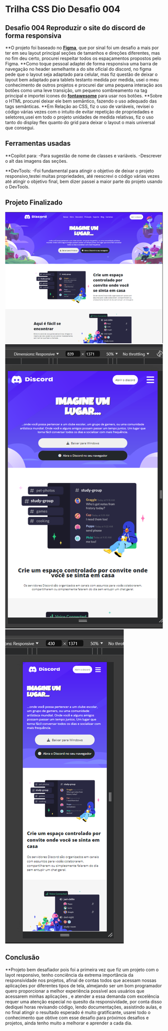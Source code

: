 # Trilha CSS Dio Desafio 004

## Desafio 004 Reproduzir o site do discord de forma responsiva

**O projeto foi baseado no [**Figma**](https://www.figma.com/design/NRBYrG5d4DSzObv7dpTqoM/Desafio-Responsividade---DIO?node-id=1-2&t=av7YmpOxTuk5ikZd-0), que por sinal foi um desafio a mais por ter em seu layout principal seções de tamanhos e direções diferentes, mas no fim deu certo, procurei respeitar todos os espaçamentos propostos pelo Figma.
**Como toque pessoal adaptei de forma responsiva uma barra de navegação no header semelhante a do site oficial do discord, no figma pede que o layout seja adaptado para celular, mas fiz questão de deixar o layout bem adaptado para tablets testanto medida por medida, usei o meu conhecimento de outros projetos e procurei dar uma pequena interação aos botões como uma leve transição, um pequeno sombreamento na tag principal e importei ícones do [**fontawesome**](https://fontawesome.com/) para usar nos botões.
**Sobre o HTML procurei deixar ele bem semântico, fazendo o uso adequado das tags semânticas.
**Em Relação ao CSS, fiz o uso de variáveis, revisei o código várias vezes com o intuito de evitar repetição de propriedades e seletores,usei em todo o projeto unidades de medida relativas, fiz o uso tanto do display flex quanto do grid para deixar o layout o mais universal que consegui.

## Ferramentas usadas

**Copilot para:
-Para sugestão de nome de classes e variáveis.
-Descrever o alt das imagens das seções.

**DevTools:
-Foi fundamental para atingir o objetivo de deixar o projeto responsivo,testei muitas propriedades, até reescrevi o código várias vezes até atingir o objetivo final, bem dizer passei a maior parte do projeto usando o DevTools.

## Projeto Finalizado

![Print tela de pc](./prints-projeto/pc.png)
![Print tela de tablet](./prints-projeto/tablet.png)
![Print tela de celular](./prints-projeto/celular.png)

## Conclusão

**Projeto bem desafiador pois foi a primeira vez que fiz um projeto com o layot responsivo, tenho conciência da extrema importância da responsividade nos projetos, afinal de contas todos que acessam nossas aplicações por diferentes tipos de tela, almejando ser um bom programador quero proporcionar a melhor experiência possível aos usuários que acessarem minhas aplicações , e atender a essa demanda com excelência requer uma atenção especial no quesito da responsividade, por conta disso dediquei horas revisando código, lendo documentações, assistindo aulas, e no final atingir o resultado esperado é muito gratificante, usarei todo o conhecimento que obtive com esse desafio para próximos desafios e projetos, ainda tenho muito a melhorar e aprender a cada dia.
